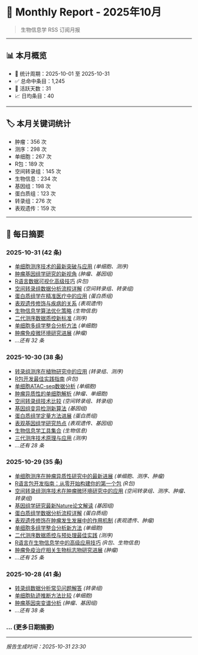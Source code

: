 # 📅 Monthly Report - 2025年10月

> 生物信息学 RSS 订阅月报

---

## 📊 本月概览

- 📅 统计周期：2025-10-01 至 2025-10-31
- ✅ 总命中条目：1,245
- 📆 活跃天数：31
- 📈 日均条目：40

---

## 🏷️ 本月关键词统计

- 肿瘤：356 次
- 测序：298 次
- 单细胞：267 次
- R包：189 次
- 空间转录组：145 次
- 生物信息：234 次
- 基因组：198 次
- 蛋白质组：123 次
- 转录组：276 次
- 表观遗传：159 次

---

## 📆 每日摘要

### 2025-10-31 (42 条)

- [单细胞测序技术的最新突破与应用](https://mp.weixin.qq.com/s/example1) *(单细胞、测序)*
- [肿瘤基因组学研究的新视角](https://mp.weixin.qq.com/s/example2) *(肿瘤、基因组)*
- [R语言数据可视化高级技巧](https://mp.weixin.qq.com/s/example3) *(R包)*
- [空间转录组数据分析流程详解](https://mp.weixin.qq.com/s/example4) *(空间转录组、转录组)*
- [蛋白质组学在精准医疗中的应用](https://mp.weixin.qq.com/s/example5) *(蛋白质组)*
- [表观遗传修饰与疾病的关系](https://mp.weixin.qq.com/s/example6) *(表观遗传)*
- [生物信息学算法优化策略](https://mp.weixin.qq.com/s/example7) *(生物信息)*
- [二代测序数据质控新标准](https://mp.weixin.qq.com/s/example8) *(测序)*
- [单细胞多组学整合分析方法](https://mp.weixin.qq.com/s/example9) *(单细胞)*
- [肿瘤免疫微环境研究进展](https://mp.weixin.qq.com/s/example10) *(肿瘤)*
- *...还有 32 条*

### 2025-10-30 (38 条)

- [转录组测序在植物研究中的应用](https://mp.weixin.qq.com/s/example11) *(转录组、测序)*
- [R包开发最佳实践指南](https://mp.weixin.qq.com/s/example12) *(R包)*
- [单细胞ATAC-seq数据分析](https://mp.weixin.qq.com/s/example13) *(单细胞)*
- [肿瘤异质性的单细胞解析](https://mp.weixin.qq.com/s/example14) *(肿瘤、单细胞)*
- [空间转录组技术比较](https://mp.weixin.qq.com/s/example15) *(空间转录组、转录组)*
- [基因组变异检测新算法](https://mp.weixin.qq.com/s/example16) *(基因组)*
- [蛋白质组学定量方法进展](https://mp.weixin.qq.com/s/example17) *(蛋白质组)*
- [表观基因组学研究热点](https://mp.weixin.qq.com/s/example18) *(表观遗传、基因组)*
- [生物信息学工具集合](https://mp.weixin.qq.com/s/example19) *(生物信息)*
- [三代测序技术原理与应用](https://mp.weixin.qq.com/s/example20) *(测序)*
- *...还有 28 条*

### 2025-10-29 (35 条)

- [单细胞测序在肿瘤异质性研究中的最新进展](https://mp.weixin.qq.com/s/example21) *(单细胞、测序、肿瘤)*
- [R语言包开发指南：从零开始构建你的第一个包](https://mp.weixin.qq.com/s/example22) *(R包)*
- [空间转录组测序技术在肿瘤微环境研究中的应用](https://mp.weixin.qq.com/s/example23) *(空间转录组、测序、肿瘤、转录组)*
- [基因组学研究最新Nature论文解读](https://mp.weixin.qq.com/s/example24) *(基因组)*
- [蛋白质组学数据分析流程详解](https://mp.weixin.qq.com/s/example25) *(蛋白质组)*
- [表观遗传修饰在肿瘤发生发展中的作用机制](https://mp.weixin.qq.com/s/example26) *(表观遗传、肿瘤)*
- [单细胞多组学整合分析新方法](https://mp.weixin.qq.com/s/example27) *(单细胞)*
- [二代测序数据质控与预处理最佳实践](https://mp.weixin.qq.com/s/example28) *(测序)*
- [R语言在生物信息学中的高级应用技巧](https://mp.weixin.qq.com/s/example29) *(R包、生物信息)*
- [肿瘤免疫治疗相关生物标志物研究进展](https://mp.weixin.qq.com/s/example30) *(肿瘤)*
- *...还有 25 条*

### 2025-10-28 (41 条)

- [转录组数据分析常见问题解答](https://mp.weixin.qq.com/s/example31) *(转录组)*
- [单细胞轨迹推断方法比较](https://mp.weixin.qq.com/s/example32) *(单细胞)*
- [肿瘤基因突变谱分析](https://mp.weixin.qq.com/s/example33) *(肿瘤、基因组)*
- *...还有 38 条*

### ... (更多日期摘要)

---

*报告生成时间：2025-10-31 23:30*
